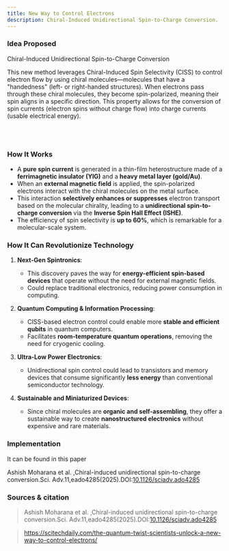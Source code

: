 ```yaml
---
title: New Way to Control Electrons 
description: Chiral-Induced Unidirectional Spin-to-Charge Conversion.
---
```


### Idea Proposed

Chiral-Induced Unidirectional Spin-to-Charge Conversion

This new method leverages Chiral-Induced Spin Selectivity (CISS) to control electron flow by using chiral molecules—molecules that have a "handedness" (left- or right-handed structures). When electrons pass through these chiral molecules, they become spin-polarized, meaning their spin aligns in a specific direction. This property allows for the conversion of spin currents (electron spins without charge flow) into charge currents (usable electrical energy).

<br>
<br>

### **How It Works**  
- A **pure spin current** is generated in a thin-film heterostructure made of a **ferrimagnetic insulator (YIG)** and a **heavy metal layer (gold/Au)**.  
- When an **external magnetic field** is applied, the spin-polarized electrons interact with the chiral molecules on the metal surface.  
- This interaction **selectively enhances or suppresses** electron transport based on the molecular chirality, leading to a **unidirectional spin-to-charge conversion** via the **Inverse Spin Hall Effect (ISHE)**.  
- The efficiency of spin selectivity is **up to 60%**, which is remarkable for a molecular-scale system.  

### **How It Can Revolutionize Technology**  
1. **Next-Gen Spintronics**:  
   - This discovery paves the way for **energy-efficient spin-based devices** that operate without the need for external magnetic fields.  
   - Could replace traditional electronics, reducing power consumption in computing.  

2. **Quantum Computing & Information Processing**:  
   - CISS-based electron control could enable more **stable and efficient qubits** in quantum computers.  
   - Facilitates **room-temperature quantum operations**, removing the need for cryogenic cooling.  

3. **Ultra-Low Power Electronics**:  
   - Unidirectional spin control could lead to transistors and memory devices that consume significantly **less energy** than conventional semiconductor technology.  

4. **Sustainable and Miniaturized Devices**:  
   - Since chiral molecules are **organic and self-assembling**, they offer a sustainable way to create **nanostructured electronics** without expensive and rare materials.  

### Implementation

It can be found in this paper

Ashish Moharana et al. ,Chiral-induced unidirectional spin-to-charge conversion.Sci. Adv.11,eado4285(2025).DOI:[10.1126/sciadv.ado4285](https://doi.org/10.1126/sciadv.ado4285)

### Sources & citation

> Ashish Moharana et al. ,Chiral-induced unidirectional spin-to-charge conversion.Sci. Adv.11,eado4285(2025).DOI:[10.1126/sciadv.ado4285](https://doi.org/10.1126/sciadv.ado4285)

> https://scitechdaily.com/the-quantum-twist-scientists-unlock-a-new-way-to-control-electrons/
